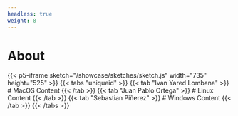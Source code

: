 ```yaml
---
headless: true
weight: 8   
---
```


# About
{{< p5-iframe sketch="/showcase/sketches/sketch.js" width="735" height="525" >}}
{{< tabs "uniqueid" >}}
{{< tab "Ivan Yared Lombana" >}} # MacOS Content {{< /tab >}}
{{< tab "Juan Pablo Ortega" >}} # Linux Content {{< /tab >}}
{{< tab "Sebastian Piñerez" >}} # Windows Content {{< /tab >}}
{{< /tabs >}}